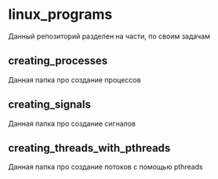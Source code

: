 # linux_programs

Данный репозиторий разделен на части, по своим задачам

## creating_processes

Данная папка про создание процессов

## creating_signals

Данная папка про создание сигналов

## creating_threads_with_pthreads

Данная папка про создание потоков с помощью pthreads
